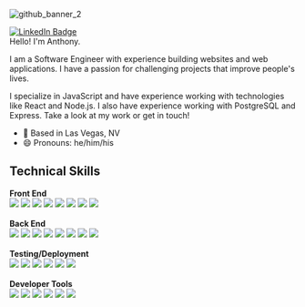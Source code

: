 ![github_banner_2](https://user-images.githubusercontent.com/89106811/148146181-01601185-c3f7-4e1a-8b90-3447c1de7424.png)


[![LinkedIn Badge](https://img.shields.io/badge/LinkedIn-Profile-informational?style=flat&logo=linkedin&logoColor=white&color=52B69A)](https://www.linkedin.com/in/ajpsyk/)
<br>
Hello! I'm Anthony.

I am a Software Engineer with experience building websites and web applications. I have a passion for challenging projects that improve people's lives.

I specialize in JavaScript and have experience working with technologies like React and Node.js. I also have experience working with PostgreSQL and Express. Take a look at my work or get in touch!

- 📍 Based in Las Vegas, NV
- 😄 Pronouns: he/him/his

## Technical Skills
**Front End**<br>
![](https://img.shields.io/badge/Code-JavaScript-informational?style=flat&logo=JavaScript&logoColor=white&color=1E6091)
![](https://img.shields.io/badge/Code-React-informational?style=flat&logo=react&logoColor=white&color=1E6091)
![](https://img.shields.io/badge/Code-Next.js-informational?style=flat&logo=Next.js&logoColor=white&color=1E6091)
![](https://img.shields.io/badge/Code-Webpack-informational?style=flat&logo=Webpack&logoColor=white&color=1E6091)
![](https://img.shields.io/badge/Code-HTML5-informational?style=flat&logo=HTML5&logoColor=white&color=1E6091)
![](https://img.shields.io/badge/Style-CSS-informational?style=flat&logo=css3&logoColor=white&color=1E6091)
![](https://img.shields.io/badge/Code-Axios-informational?style=flat&logo=Axios&logoColor=white&color=1E6091)
![](https://img.shields.io/badge/Code-Vite-informational?style=flat&logo=Vite&logoColor=white&color=1E6091)
<br><br>
**Back End**<br>
![](https://img.shields.io/badge/Code-Node.js-informational?style=flat&logo=Node.js&logoColor=white&color=168AAD)
![](https://img.shields.io/badge/Code-Express-informational?style=flat&logo=Express&logoColor=white&color=168AAD)
![](https://img.shields.io/badge/Code-PostgreSQL-informational?style=flat&logo=PostgreSQL&logoColor=white&color=168AAD)
![](https://img.shields.io/badge/Code-MongoDB-informational?style=flat&logo=MongoDB&logoColor=white&color=168AAD)
![](https://img.shields.io/badge/Code-Mongoose-informational?style=flat&logo=Mongoose&logoColor=white&color=168AAD)
![](https://img.shields.io/badge/Code-MySQL-informational?style=flat&logo=MySQL&logoColor=white&color=168AAD)
![](https://img.shields.io/badge/Code-Sequelize-informational?style=flat&logo=Sequelize&logoColor=white&color=168AAD)
![](https://img.shields.io/badge/Code-RESTfulAPI-informational?style=flat&logo=RESTfulAPI&logoColor=white&color=168AAD)
<br><br>
**Testing/Deployment**<br>
![](https://img.shields.io/badge/Test-Jest-informational?style=flat&logo=jest&logoColor=white&color=34A0A4)
![](https://img.shields.io/badge/Test-AWSEC2-informational?style=flat&logo=AWSEC2&logoColor=white&color=34A0A4)
![](https://img.shields.io/badge/Test-Loader.io-informational?style=flat&logo=Loader.io&logoColor=white&color=34A0A4)
![](https://img.shields.io/badge/Test-NewRelic-informational?style=flat&logo=NewRelic&logoColor=white&color=34A0A4)
![](https://img.shields.io/badge/Test-K6-informational?style=flat&logo=K6&logoColor=white&color=34A0A4)
![](https://img.shields.io/badge/Test-TDD-informational?style=flat&logo=TDD&logoColor=white&color=34A0A4)
<br><br>
**Developer Tools**<br>
![](https://img.shields.io/badge/Tools-GitHub-informational?style=flat&logo=GitHub&logoColor=white&color=52B69A)
![](https://img.shields.io/badge/Tools-NPM-informational?style=flat&logo=npm&logoColor=white&color=52B69A)
![](https://img.shields.io/badge/Test-Bash-informational?style=flat&logo=Bash&logoColor=white&color=52B69A)
![](https://img.shields.io/badge/Test-Vim-informational?style=flat&logo=Vim&logoColor=white&color=52B69A)
![](https://img.shields.io/badge/Test-Agile-informational?style=flat&logo=Agile&logoColor=white&color=52B69A)
![](https://img.shields.io/badge/Test-Scrum-informational?style=flat&logo=Scrum&logoColor=white&color=52B69A)






